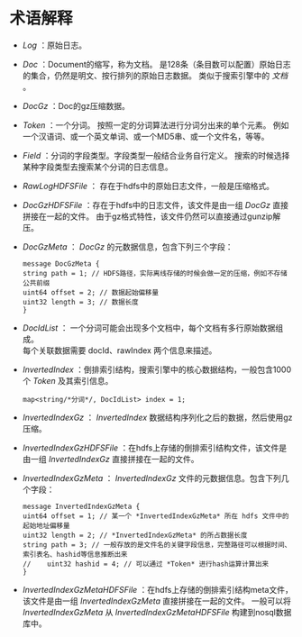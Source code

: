 # 术语解释
*   *Log* ：原始日志。
    
*   *Doc* ：Document的缩写，称为文档。
    是128条（条目数可以配置）原始日志的集合，仍然是明文、按行排列的原始日志数据。
    类似于搜索引擎中的 *文档* 。 
    
*   *DocGz* ：Doc的gz压缩数据。
    
*   *Token* ：一个分词。
    按照一定的分词算法进行分词分出来的单个元素。
    例如一个汉语词、或一个英文单词、或一个MD5串、或一个文件名，等等。
    
*   *Field* ：分词的字段类型。字段类型一般结合业务自行定义。
    搜索的时候选择某种字段类型去搜索某个分词的日志信息。
    
*   *RawLogHDFSFile* ： 存在于hdfs中的原始日志文件，一般是压缩格式。
    
*   *DocGzHDFSFile* ：存在于hdfs中的日志文件，该文件是由一组 *DocGz* 直接拼接在一起的文件。
    由于gz格式特性，该文件仍然可以直接通过gunzip解压。
    
*   *DocGzMeta* ： *DocGz* 的元数据信息，包含下列三个字段：
        

        message DocGzMeta {
        string path = 1; // HDFS路径，实际离线存储的时候会做一定的压缩，例如不存储公共前缀
        uint64 offset = 2; // 数据起始偏移量
        uint32 length = 3; // 数据长度
        }
        
*   *DocIdList* ：
    一个分词可能会出现多个文档中，每个文档有多行原始数据组成。   
    每个关联数据需要 docId、rawIndex 两个信息来描述。   

*   *InvertedIndex* ：倒排索引结构，搜索引擎中的核心数据结构，一般包含1000个 *Token* 及其索引信息。  
        
        map<string/*分词*/, DocIdList> index = 1;
        
*   *InvertedIndexGz* ： *InvertedIndex* 数据结构序列化之后的数据，然后使用gz压缩。  
    
*   *InvertedIndexGzHDFSFile* ：在hdfs上存储的倒排索引结构文件，该文件是由一组 *InvertedIndexGz* 直接拼接在一起的文件。     
    
*   *InvertedIndexGzMeta*  ： *InvertedIndexGz* 文件的元数据信息。包含下列几个字段：
        
        message InvertedIndexGzMeta {
        uint64 offset = 1; // 某一个 *InvertedIndexGzMeta* 所在 hdfs 文件中的起始地址偏移量
        uint32 length = 2; // *InvertedIndexGzMeta* 的所占数据长度
        string path = 3; // 一般存放的是文件名的关键字段信息，完整路径可以根据时间、索引表名、hashid等信息推断出来
        //    uint32 hashid = 4; // 可以通过 *Token* 进行hash运算计算出来
        }
        
*   *InvertedIndexGzMetaHDFSFile* ：在hdfs上存储的倒排索引结构meta文件，该文件是由一组 *InvertedIndexGzMeta* 直接拼接在一起的文件。
    一般可以将 *InvertedIndexGzMeta* 从 *InvertedIndexGzMetaHDFSFile* 构建到nosql数据库中。
